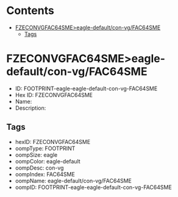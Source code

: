 



Contents
========

* [FZECONVGFAC64SME>eagle-default/con-vg/FAC64SME](#fzeconvgfac64smeeagle-defaultcon-vgfac64sme)
	* [Tags](#tags)

# FZECONVGFAC64SME>eagle-default/con-vg/FAC64SME

- ID: FOOTPRINT-eagle-eagle-default-con-vg-FAC64SME
- Hex ID: FZECONVGFAC64SME
- Name: 
- Description: 

## Tags

- hexID: FZECONVGFAC64SME
- oompType: FOOTPRINT
- oompSize: eagle
- oompColor: eagle-default
- oompDesc: con-vg
- oompIndex: FAC64SME
- oompName: eagle-default/con-vg/FAC64SME
- oompID: FOOTPRINT-eagle-eagle-default-con-vg-FAC64SME
